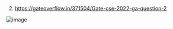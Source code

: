 2. https://gateoverflow.in/371504/Gate-cse-2022-ga-question-2

![image](https://user-images.githubusercontent.com/37560890/169653816-70eef4bc-393e-42cd-9cb0-76629bc11db0.png)

